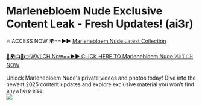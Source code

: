 # Marlenebloem Nude Exclusive Content Leak - Fresh Updates! (ai3r)

🔥 ACCESS NOW 🌍==►► <a href="https://tinyurl.com/yc657z5k" rel="nofollow">Marlenebloem Nude Latest Collection</a>
<br><br>
[🔴🌍📺📱👉WA𝚃CH Now==►► CLICK HERE TO Marlenebloem Nude 𝚆𝙰𝚃𝙲𝙷 NOW](https://tinyurl.com/yc657z5k)
<br><br>
Unlock Marlenebloem Nude's private videos and photos today! Dive into the newest 2025 content updates and explore exclusive material you won’t find anywhere else.
<br>
<a href="https://tinyurl.com/yc657z5k" rel="nofollow" data-target="animated-image.originalLink"><img src="https://camo.githubusercontent.com/8a4f000d20f83aca3bf7ec5f350d767afa0574a8a352519fd8cfa583a6f93a33/68747470733a2f2f692e696d6775722e636f6d2f644a486b345a712e676966" data-canonical-src="https://i.imgur.com/dJHk4Zq.gif" style="max-width: 100%; display: inline-block;" data-target="animated-image.originalImage"></a>
<br>
